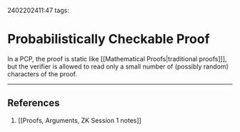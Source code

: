 2402202411:47
tags: 
# Probabilistically Checkable Proof

In a PCP, the proof is static like [[Mathematical Proofs|traditional proofs]]], but the verifier is allowed to read only a small number of (possibly random) characters of the proof.

---
## References
1. [[Proofs, Arguments, ZK Session 1 notes]]